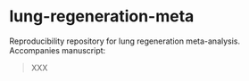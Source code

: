 # lung-regeneration-meta

Reproducibility repository for lung regeneration meta-analysis. Accompanies
manuscript:  

> XXX
